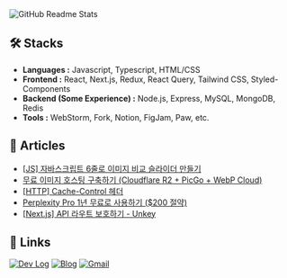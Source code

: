 <picture>
  <source
    srcset="https://github-readme-stats.vercel.app/api?username=romantech&hide=contribs&show_icons=true&theme=dark"
    media="(prefers-color-scheme: dark)"
  />
  <source
    srcset="https://github-readme-stats.vercel.app/api?username=romantech&hide=contribs&show_icons=true&theme=graywhite"
    media="(prefers-color-scheme: light), (prefers-color-scheme: no-preference)"
  />
  <img src="https://github-readme-stats.vercel.app/api?username=romantech&hide=contribs&show_icons=true&theme=graywhite" alt="GitHub Readme Stats" />
</picture>

## 🛠 Stacks

- **Languages :** Javascript, Typescript, HTML/CSS
- **Frontend :** React, Next.js, Redux, React Query, Tailwind CSS, Styled-Components
- **Backend (Some Experience) :** Node.js, Express, MySQL, MongoDB, Redis
- **Tools :** WebStorm, Fork, Notion, FigJam, Paw, etc.

## 📝 Articles
- [[JS] 자바스크립트 6줄로 이미지 비교 슬라이더 만들기](https://romantech.net/1326)
- [무료 이미지 호스팅 구축하기 (Cloudflare R2 + PicGo + WebP Cloud)](https://romantech.net/1325)
- [[HTTP] Cache-Control 헤더](https://romantech.net/1324)
- [Perplexity Pro 1년 무료로 사용하기 ($200 절약)](https://romantech.net/1323)
- [[Next.js] API 라우트 보호하기 - Unkey](https://romantech.net/1322)

## 🔗 Links

[![Dev Log](https://img.shields.io/badge/Dev%20Log-lightgray?style=for-the-badge&logo=notion&logoColor=white)](https://bit.ly/3FaJKEF)
[![Blog](https://img.shields.io/badge/Blog-yellow?style=for-the-badge&logo=rss&logoColor=white)](https://romantech.net)
[![Gmail](https://img.shields.io/badge/Mail-D14836?style=for-the-badge&logo=gmail&logoColor=white)](mailto:johan@romantech.net)
